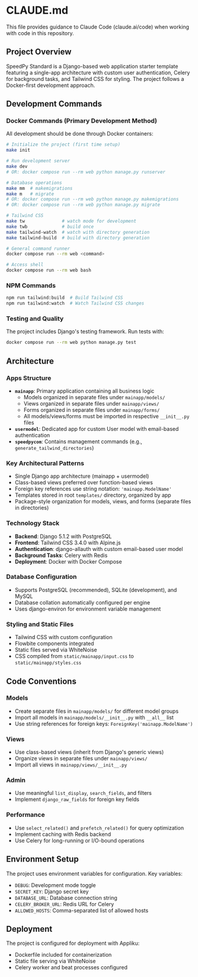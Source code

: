 # CLAUDE.md

This file provides guidance to Claude Code (claude.ai/code) when working with code in this repository.

## Project Overview

SpeedPy Standard is a Django-based web application starter template featuring a single-app architecture with custom user authentication, Celery for background tasks, and Tailwind CSS for styling. The project follows a Docker-first development approach.

## Development Commands

### Docker Commands (Primary Development Method)
All development should be done through Docker containers:

```bash
# Initialize the project (first time setup)
make init

# Run development server
make dev
# OR: docker compose run --rm web python manage.py runserver

# Database operations
make mm  # makemigrations
make m   # migrate
# OR: docker compose run --rm web python manage.py makemigrations
# OR: docker compose run --rm web python manage.py migrate

# Tailwind CSS
make tw              # watch mode for development
make twb             # build once
make tailwind-watch  # watch with directory generation
make tailwind-build  # build with directory generation

# General command runner
docker compose run --rm web <command>

# Access shell
docker compose run --rm web bash
```

### NPM Commands
```bash
npm run tailwind:build  # Build Tailwind CSS
npm run tailwind:watch  # Watch Tailwind CSS changes
```

### Testing and Quality
The project includes Django's testing framework. Run tests with:
```bash
docker compose run --rm web python manage.py test
```

## Architecture

### Apps Structure
- **`mainapp`**: Primary application containing all business logic
  - Models organized in separate files under `mainapp/models/`
  - Views organized in separate files under `mainapp/views/`
  - Forms organized in separate files under `mainapp/forms/`
  - All models/views/forms must be imported in respective `__init__.py` files
- **`usermodel`**: Dedicated app for custom User model with email-based authentication
- **`speedpycom`**: Contains management commands (e.g., `generate_tailwind_directories`)

### Key Architectural Patterns
- Single Django app architecture (mainapp + usermodel)
- Class-based views preferred over function-based views
- Foreign key references use string notation: `'mainapp.ModelName'`
- Templates stored in root `templates/` directory, organized by app
- Package-style organization for models, views, and forms (separate files in directories)

### Technology Stack
- **Backend**: Django 5.1.2 with PostgreSQL
- **Frontend**: Tailwind CSS 3.4.0 with Alpine.js
- **Authentication**: django-allauth with custom email-based user model
- **Background Tasks**: Celery with Redis
- **Deployment**: Docker with Docker Compose

### Database Configuration
- Supports PostgreSQL (recommended), SQLite (development), and MySQL
- Database collation automatically configured per engine
- Uses django-environ for environment variable management

### Styling and Static Files
- Tailwind CSS with custom configuration
- Flowbite components integrated
- Static files served via WhiteNoise
- CSS compiled from `static/mainapp/input.css` to `static/mainapp/styles.css`

## Code Conventions

### Models
- Create separate files in `mainapp/models/` for different model groups
- Import all models in `mainapp/models/__init__.py` with `__all__` list
- Use string references for foreign keys: `ForeignKey('mainapp.ModelName')`

### Views
- Use class-based views (inherit from Django's generic views)
- Organize views in separate files under `mainapp/views/`
- Import all views in `mainapp/views/__init__.py`

### Admin
- Use meaningful `list_display`, `search_fields`, and filters
- Implement `django_raw_fields` for foreign key fields

### Performance
- Use `select_related()` and `prefetch_related()` for query optimization
- Implement caching with Redis backend
- Use Celery for long-running or I/O-bound operations

## Environment Setup

The project uses environment variables for configuration. Key variables:
- `DEBUG`: Development mode toggle
- `SECRET_KEY`: Django secret key
- `DATABASE_URL`: Database connection string
- `CELERY_BROKER_URL`: Redis URL for Celery
- `ALLOWED_HOSTS`: Comma-separated list of allowed hosts

## Deployment

The project is configured for deployment with Appliku:
- Dockerfile included for containerization
- Static file serving via WhiteNoise
- Celery worker and beat processes configured